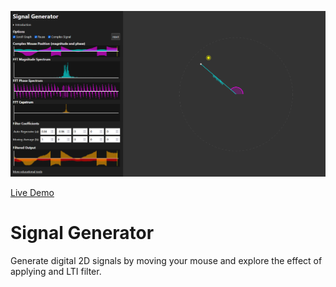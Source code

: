 ![Screenshot of the app](preview.png)

[Live Demo](https://static.laszlokorte.de/signal-generator/)

# Signal Generator

Generate digital 2D signals by moving your mouse and explore the effect of applying and LTI filter.